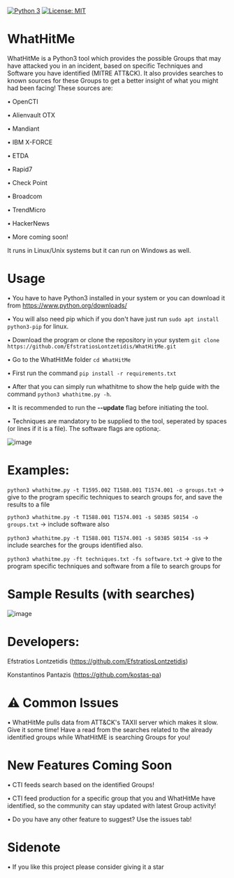 [![Python 3](https://img.shields.io/badge/Python-3-blue.svg)](https://www.python.org/downloads/)
[![License: MIT](https://img.shields.io/badge/License-MIT-yellow.svg)](https://opensource.org/licenses/MIT)

# WhatHitMe

WhatHitMe is a Python3 tool which provides the possible Groups that may have attacked you in an incident, based on specific Techniques and Software you have identified (MITRE ATT&CK). It also provides searches to known sources for these Groups to get a better insight of what you might had been facing! These sources are:

• OpenCTI

• Alienvault OTX

• Mandiant

• IBM X-FORCE

• ETDA

• Rapid7

• Check Point

• Broadcom

• TrendMicro

• HackerNews

• More coming soon!

It runs in Linux/Unix systems but it can run on Windows as well.

# Usage

• You have to have Python3 installed in your system or you can download it from https://www.python.org/downloads/

• You will also need pip which if you don't have just run ```sudo apt install python3-pip``` for linux.

• Download the program or clone the repository in your system `git clone https://github.com/EfstratiosLontzetidis/WhatHitMe.git`

• Go to the WhatHitMe folder ```cd WhatHitMe```

• First run the command ```pip install -r requirements.txt```

• After that you can simply run whathitme to show the help guide with the command ```python3 whathitme.py -h```.

• It is recommended to run the **--update** flag before initiating the tool.

• Techniques are mandatory to be supplied to the tool, seperated by spaces (or lines if it is a file). The software flags are optiona;.

![image](https://user-images.githubusercontent.com/50456183/182891989-07a6060d-0df9-434c-a7d1-9e2dc85c2409.png)

# Examples: 
            
```python3 whathitme.py -t T1595.002 T1588.001 T1574.001 -o groups.txt``` -> give to the program specific techniques to search groups for, and save the results to a file

```python3 whathitme.py -t T1588.001 T1574.001 -s S0385 S0154 -o groups.txt``` -> include software also

```python3 whathitme.py -t T1588.001 T1574.001 -s S0385 S0154 -ss``` -> include searches for the groups identified also.

```python3 whathitme.py -ft techniques.txt -fs software.txt``` -> give to the program specific techniques and software from a file to search groups for

# Sample Results (with searches)

![image](https://user-images.githubusercontent.com/50456183/182895230-939d8acc-cedc-4144-b7ce-d0f138a2d65a.png)

# Developers: 

Efstratios Lontzetidis (https://github.com/EfstratiosLontzetidis)

Konstantinos Pantazis   (https://github.com/kostas-pa)

# ⚠️ Common Issues

• WhatHitMe pulls data from ATT&CK's TAXII server which makes it slow. Give it some time! Have a read from the searches related to the already identified groups while WhatHitME is searching Groups for you!

# New Features Coming Soon

• CTI feeds search based on the identified Groups!

• CTI feed production for a specific group that you and WhatHitMe have identified, so the community can stay updated with latest Group activity!

• Do you have any other feature to suggest? Use the issues tab!

# Sidenote

• If you like this project please consider giving it a star
